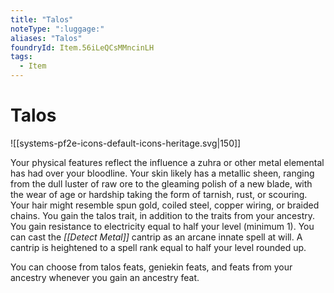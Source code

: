 ```yaml
---
title: "Talos"
noteType: ":luggage:"
aliases: "Talos"
foundryId: Item.56iLeQCsMMncinLH
tags:
  - Item
---
```


# Talos
![[systems-pf2e-icons-default-icons-heritage.svg|150]]

Your physical features reflect the influence a zuhra or other metal elemental has had over your bloodline. Your skin likely has a metallic sheen, ranging from the dull luster of raw ore to the gleaming polish of a new blade, with the wear of age or hardship taking the form of tarnish, rust, or scouring. Your hair might resemble spun gold, coiled steel, copper wiring, or braided chains. You gain the talos trait, in addition to the traits from your ancestry. You gain resistance to electricity equal to half your level (minimum 1). You can cast the _[[Detect Metal]]_ cantrip as an arcane innate spell at will. A cantrip is heightened to a spell rank equal to half your level rounded up.

You can choose from talos feats, geniekin feats, and feats from your ancestry whenever you gain an ancestry feat.
